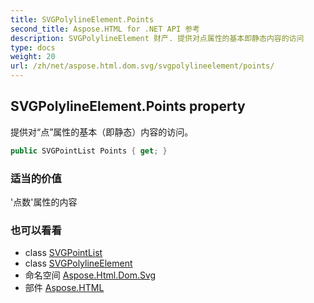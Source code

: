 ```yaml
---
title: SVGPolylineElement.Points
second_title: Aspose.HTML for .NET API 参考
description: SVGPolylineElement 财产. 提供对点属性的基本即静态内容的访问
type: docs
weight: 20
url: /zh/net/aspose.html.dom.svg/svgpolylineelement/points/
---
```

## SVGPolylineElement.Points property

提供对“点”属性的基本（即静态）内容的访问。

```csharp
public SVGPointList Points { get; }
```

### 适当的价值

'点数'属性的内容

### 也可以看看

* class [SVGPointList](../../../aspose.html.dom.svg.datatypes/svgpointlist/)
* class [SVGPolylineElement](../)
* 命名空间 [Aspose.Html.Dom.Svg](../../svgpolylineelement/)
* 部件 [Aspose.HTML](../../../)


